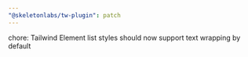 ```yaml
---
"@skeletonlabs/tw-plugin": patch
---
```


chore: Tailwind Element list styles should now support text wrapping by default
